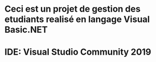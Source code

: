 # Ceci est un projet de gestion des etudiants realisé en langage Visual Basic.NET
# IDE: Visual Studio Community 2019
